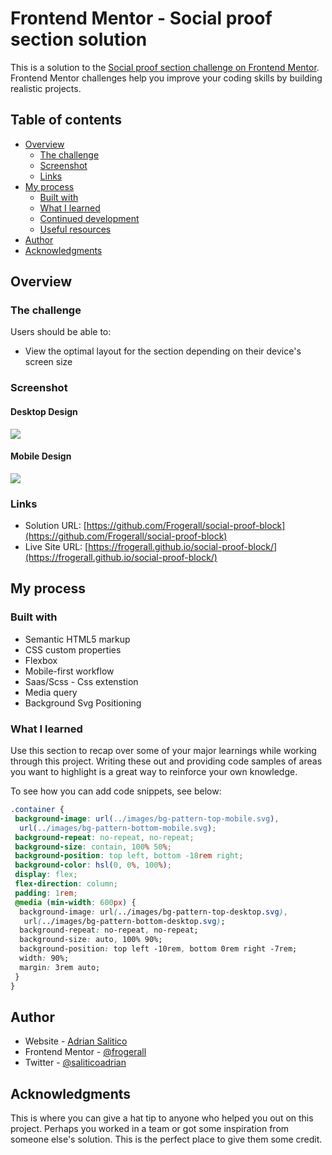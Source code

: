 # Frontend Mentor - Social proof section solution

This is a solution to the [Social proof section challenge on Frontend Mentor](https://www.frontendmentor.io/challenges/social-proof-section-6e0qTv_bA). Frontend Mentor challenges help you improve your coding skills by building realistic projects.

## Table of contents

- [Overview](#overview)
  - [The challenge](#the-challenge)
  - [Screenshot](#screenshot)
  - [Links](#links)
- [My process](#my-process)
  - [Built with](#built-with)
  - [What I learned](#what-i-learned)
  - [Continued development](#continued-development)
  - [Useful resources](#useful-resources)
- [Author](#author)
- [Acknowledgments](#acknowledgments)

## Overview

### The challenge

Users should be able to:

- View the optimal layout for the section depending on their device's screen size

### Screenshot

#### Desktop Design

![](images/social-desktop.jpeg.jpg)

#### Mobile Design

![](images/social-mobile.jpeg.jpg)

### Links

- Solution URL: [https://github.com/Frogerall/social-proof-block](https://github.com/Frogerall/social-proof-block)
- Live Site URL: [https://frogerall.github.io/social-proof-block/](https://frogerall.github.io/social-proof-block/)

## My process

### Built with

- Semantic HTML5 markup
- CSS custom properties
- Flexbox
- Mobile-first workflow
- Saas/Scss - Css extenstion
- Media query
- Background Svg Positioning

### What I learned

Use this section to recap over some of your major learnings while working through this project. Writing these out and providing code samples of areas you want to highlight is a great way to reinforce your own knowledge.

To see how you can add code snippets, see below:

```css
.container {
 background-image: url(../images/bg-pattern-top-mobile.svg),
  url(../images/bg-pattern-bottom-mobile.svg);
 background-repeat: no-repeat, no-repeat;
 background-size: contain, 100% 50%;
 background-position: top left, bottom -18rem right;
 background-color: hsl(0, 0%, 100%);
 display: flex;
 flex-direction: column;
 padding: 1rem;
 @media (min-width: 600px) {
  background-image: url(../images/bg-pattern-top-desktop.svg),
   url(../images/bg-pattern-bottom-desktop.svg);
  background-repeat: no-repeat, no-repeat;
  background-size: auto, 100% 90%;
  background-position: top left -10rem, bottom 0rem right -7rem;
  width: 90%;
  margin: 3rem auto;
 }
}
```

## Author

- Website - [Adrian Salitico](https://www.your-site.com)
- Frontend Mentor - [@frogerall](https://www.frontendmentor.io/profile/frogerall)
- Twitter - [@saliticoadrian](https://www.twitter.com/saliticoadrian)

## Acknowledgments

This is where you can give a hat tip to anyone who helped you out on this project. Perhaps you worked in a team or got some inspiration from someone else's solution. This is the perfect place to give them some credit.
